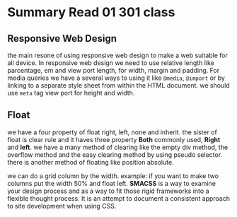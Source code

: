 # Summary Read 01 301 class

## Responsive Web Design
the main resone of using responsive web design to make a web suitable for all device. In responsive web design we need to use relative length like parcentage, em and view port length, for width, margin and padding. For media queries we have a several ways to using it like `@media`, `@import` or by linking to a separate style sheet from within the HTML document. we should use `meta` tag view port for height and width.

## Float
we have a four property of float right, left, none and inherit. the sister of float is clear rule and it haves three property **Both** commonly used, **Right** and **left**. we have a many method of clearing like the empty div method, the overflow method and the easy clearing method by using pseudo selector. there is another method of floating like position absolute.

we can do a grid column by the width. example: if you want to make two columns put the width 50% and float left. **SMACSS** is a way to examine your design process and as a way to fit those rigid frameworks into a flexible thought process. It is an attempt to document a consistent approach to site development when using CSS. 

